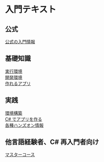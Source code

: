 # 入門テキスト

## 公式

[公式の入門情報](./official.md)

## 基礎知識

[実行環境]()  
[開発環境]()  
[作れるアプリ](./canbecreated.md)  

## 実践

[環境構築]()  
[C# でアプリを作る](./practice.md)  
[各種ハンズオン情報](./handson.md)  

## 他言語経験者、C# 再入門者向け

[マスターコース](./master-course.md)
